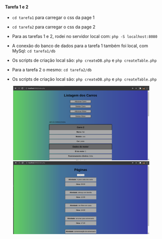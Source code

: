 #### Tarefa 1 e 2

-  ```cd tarefa1``` para carregar o css da page 1
-  ```cd tarefa2``` para carregar o css da page 2

- Para as tarefas 1 e 2, rodei no servidor local com: ```php -S localhost:8080```

- A conexão do banco de dados para a tarefa 1 também foi local, com MySql:  ```cd tarefa1/db```
- Os scripts de criação local são: ```php createDB.php``` e ```php createTable.php```

- Para a tarefa 2 o mesmo:  ```cd tarefa2/db```
- Os scripts de criação local são: ```php createDB.php``` e ```php createTable.php```


<p align="center">
  <img src="img1.png" width="450" >
  <img src="img2.png" width="450" >
</p>

